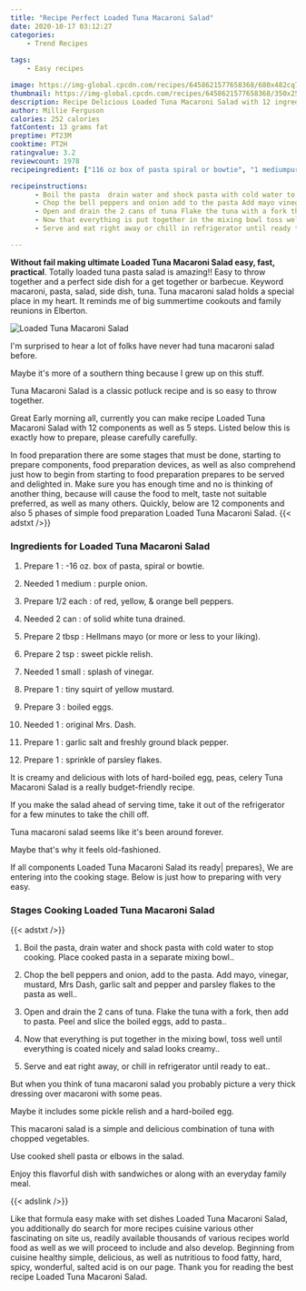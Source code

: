 ```yaml
---
title: "Recipe Perfect Loaded Tuna Macaroni Salad"
date: 2020-10-17 03:12:27
categories:
    - Trend Recipes
    
tags:
    - Easy recipes

image: https://img-global.cpcdn.com/recipes/6458621577658368/680x482cq70/loaded-tuna-macaroni-salad-recipe-main-photo.jpg
thumbnail: https://img-global.cpcdn.com/recipes/6458621577658368/350x250cq70/loaded-tuna-macaroni-salad-recipe-main-photo.jpg
description: Recipe Delicious Loaded Tuna Macaroni Salad with 12 ingredients and 5 stages of easy cooking.
author: Millie Ferguson
calories: 252 calories
fatContent: 13 grams fat
preptime: PT23M
cooktime: PT2H
ratingvalue: 3.2
reviewcount: 1978
recipeingredient: ["116 oz box of pasta spiral or bowtie", "1 mediumpurple onion", "1/2 eachof red yellow  orange bell peppers", "2 canof solid white tuna drained", "2 tbspHellmans mayo or more or less to your liking", "2 tspsweet pickle relish", "1 smallsplash of vinegar", "1tiny squirt of yellow mustard", "3boiled eggs", "1original Mrs Dash", "1garlic salt and freshly ground black pepper", "1sprinkle of parsley flakes"]

recipeinstructions: 
      - Boil the pasta  drain water and shock pasta with cold water to stop cooking Place cooked pasta in a separate mixing bowl 
      - Chop the bell peppers and onion add to the pasta Add mayo vinegar mustard Mrs Dash garlic salt and pepper and parsley flakes to the pasta as well 
      - Open and drain the 2 cans of tuna Flake the tuna with a fork then add to pasta Peel and slice the boiled eggs add to pasta 
      - Now that everything is put together in the mixing bowl toss well until everything is coated nicely and salad looks creamy 
      - Serve and eat right away or chill in refrigerator until ready to eat

---
```




**Without fail making ultimate Loaded Tuna Macaroni Salad easy, fast, practical**. Totally loaded tuna pasta salad is amazing!! Easy to throw together and a perfect side dish for a get together or barbecue. Keyword macaroni, pasta, salad, side dish, tuna. Tuna macaroni salad holds a special place in my heart. It reminds me of big summertime cookouts and family reunions in Elberton.


![Loaded Tuna Macaroni Salad](https://img-global.cpcdn.com/recipes/6458621577658368/680x482cq70/loaded-tuna-macaroni-salad-recipe-main-photo.jpg "Loaded Tuna Macaroni Salad")



I&#39;m surprised to hear a lot of folks have never had tuna macaroni salad before.

Maybe it&#39;s more of a southern thing because I grew up on this stuff.

Tuna Macaroni Salad is a classic potluck recipe and is so easy to throw together.


Great Early morning all, currently you can make recipe Loaded Tuna Macaroni Salad with 12 components as well as 5 steps. Listed below this is exactly how to prepare, please carefully carefully.

In food preparation there are some stages that must be done, starting to prepare components, food preparation devices, as well as also comprehend just how to begin from starting to food preparation prepares to be served and delighted in. Make sure you has enough time and no is thinking of another thing, because will cause the food to melt, taste not suitable preferred, as well as many others. Quickly, below are 12 components and also 5 phases of simple food preparation Loaded Tuna Macaroni Salad.
{{< adstxt />}}

### Ingredients for Loaded Tuna Macaroni Salad


1. Prepare 1 : -16 oz. box of pasta, spiral or bowtie.

1. Needed 1 medium : purple onion.

1. Prepare 1/2 each : of red, yellow, &amp; orange bell peppers.

1. Needed 2 can : of solid white tuna drained.

1. Prepare 2 tbsp : Hellmans mayo (or more or less to your liking).

1. Prepare 2 tsp : sweet pickle relish.

1. Needed 1 small : splash of vinegar.

1. Prepare 1 : tiny squirt of yellow mustard.

1. Prepare 3 : boiled eggs.

1. Needed 1 : original Mrs. Dash.

1. Prepare 1 : garlic salt and freshly ground black pepper.

1. Prepare 1 : sprinkle of parsley flakes.


It is creamy and delicious with lots of hard-boiled egg, peas, celery Tuna Macaroni Salad is a really budget-friendly recipe.

If you make the salad ahead of serving time, take it out of the refrigerator for a few minutes to take the chill off.

Tuna macaroni salad seems like it&#39;s been around forever.

Maybe that&#39;s why it feels old-fashioned.


If all components Loaded Tuna Macaroni Salad its ready| prepares}, We are entering into the cooking stage. Below is just how to preparing with very easy.

### Stages Cooking Loaded Tuna Macaroni Salad

{{< adstxt />}}


1. Boil the pasta,  drain water and shock pasta with cold water to stop cooking. Place cooked pasta in a separate mixing bowl..



1. Chop the bell peppers and onion, add to the pasta. Add mayo, vinegar, mustard, Mrs Dash, garlic salt and pepper and parsley flakes to the pasta as well..



1. Open and drain the 2 cans of tuna. Flake the tuna with a fork, then add to pasta. Peel and slice the boiled eggs, add to pasta..



1. Now that everything is put together in the mixing bowl, toss well until everything is coated nicely and salad looks creamy..



1. Serve and eat right away, or chill in refrigerator until ready to eat..




But when you think of tuna macaroni salad you probably picture a very thick dressing over macaroni with some peas.

Maybe it includes some pickle relish and a hard-boiled egg.

This macaroni salad is a simple and delicious combination of tuna with chopped vegetables.

Use cooked shell pasta or elbows in the salad.

Enjoy this flavorful dish with sandwiches or along with an everyday family meal.


{{< adslink />}}

Like that formula easy make with set dishes Loaded Tuna Macaroni Salad, you additionally do search for more recipes cuisine various other fascinating on site us, readily available thousands of various recipes world food as well as we will proceed to include and also develop. Beginning from cuisine healthy simple, delicious, as well as nutritious to food fatty, hard, spicy, wonderful, salted acid is on our page. Thank you for reading the best recipe Loaded Tuna Macaroni Salad.
